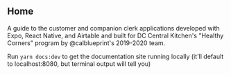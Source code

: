 ## Home

A guide to the customer and companion clerk applications developed with Expo, React Native, and Airtable and built for DC Central Kitchen's "Healthy Corners" program by @calblueprint's 2019-2020 team.

Run `yarn docs:dev` to get the documentation site running locally (it'll default to localhost:8080, but terminal output will tell you)
